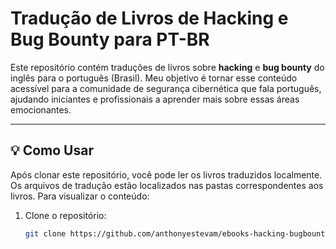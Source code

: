 # Tradução de Livros de Hacking e Bug Bounty para PT-BR

Este repositório contém traduções de livros sobre **hacking** e **bug bounty** do inglês para o português (Brasil). Meu objetivo é tornar esse conteúdo acessível para a comunidade de segurança cibernética que fala português, ajudando iniciantes e profissionais a aprender mais sobre essas áreas emocionantes.

---

## 💡 Como Usar

Após clonar este repositório, você pode ler os livros traduzidos localmente. Os arquivos de tradução estão localizados nas pastas correspondentes aos livros. Para visualizar o conteúdo:

1. Clone o repositório:
   ```bash
   git clone https://github.com/anthonyestevam/ebooks-hacking-bugbounty-ptbr.git
